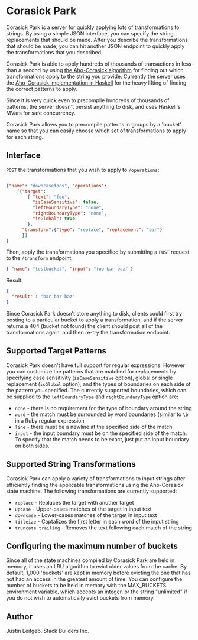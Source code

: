 # Corasick Park

Corasick Park is a server for quickly applying lots of transformations
to strings. By using a simple JSON interface, you can specify the
string replacements that should be made. After you describe the
transformations that should be made, you can hit another JSON endpoint
to quickly apply the transformations that you described.

Corasick Park is able to apply hundreds of thousands of transactions
in less than a second by using
[the Aho-Corasick algorithm](http://en.wikipedia.org/wiki/Aho%E2%80%93Corasick_string_matching_algorithm)
for finding out which transformations apply to the string you
provide. Currently the server uses the
[Aho-Corasick implementation in Haskell](http://hackage.haskell.org/package/AhoCorasick)
for the heavy lifting of finding the correct patterns to apply.

Since it is very quick even to precompile hundreds of thousands of
patterns, the server doesn't persist anything to disk, and uses
Haskell's MVars for safe concurrency.

Corasick Park allows you to precompile patterns in groups by a
'bucket' name so that you can easily choose which set of
transformations to apply for each string.

## Interface

`POST` the transformations that you wish to apply to `/operations`:

```json

{"name": "downcasefoos", "operations":
    [{"target":
        { "text": "foo",
          "isCaseSensitive": false,
          "leftBoundaryType": "none",
          "rightBoundaryType": "none",
          "isGlobal": true
        },
      "transform":{"type": "replace", "replacement": "bar"}
      }]
}
```

Then, apply the transformations you specified by submitting a `POST`
request to the `/transform` endpoint:

```json
{ "name": "testbucket", "input": "foo bar baz" }
```

Result:

```json
{
  "result" : "bar bar baz"
}
```

Since Corasick Park doesn't store anything to disk, clients could
first try posting to a particular bucket to apply a transformation,
and if the server returns a 404 (bucket not found) the client should
post all of the transformations again, and then re-try the
transformation endpoint.

## Supported Target Patterns

Corasick Park doesn't have full support for regular
expressions. However you can customize the patterns that are matched
for replacements by specifying case sensitivity (`isCaseSensitive`
option), global or single replacement (`isGlobal` option), and the
types of boundaries on each side of the pattern you specified. The
currently supported boundaries, which can be supplied to the
`leftBoundaryType` and `rightBoundaryType` option are:

* `none` - there is no requirement for the type of boundary around the
  string
* `word` - the match must be surrounded by word boundaries (similar to
  `\b` in a Ruby regular expression
* `line` - there must be a newline at the specified side of the match
* `input` - the input boundary must be on the specified side of the
    match. To specify that the match needs to be exact, just put an
    input boundary on both sides.

## Supported String Transformations

Corasick Park can apply a variety of transformations to input strings
after efficiently finding the applicable transformations using the
Aho-Corasick state machine. The following transformations are
currently supported:

* `replace` - Replaces the target with another target
* `upcase` - Upper-cases matches of the target in input text
* `downcase` - Lower-cases matches of the target in input text
* `titleize` - Captalizes the first letter in each word of the input
  string
* `truncate trailing` - Removes the text following each match of the string

## Configuring the maximum number of buckets

Since all of the state machines compiled by Corasick Park are held in memory,
it uses an LRU algorithm to evict older values from the cache. By default,
1,000 'buckets' are kept in memory before evicting the one that has not had an
access in the greatest amount of time. You can configure the number of buckets
to be held in memory with the MAX_BUCKETS environment variable, which accepts
an integer, or the string "unlimited" if you do not wish to automatically evict
buckets from memory.

## Author

Justin Leitgeb, Stack Builders Inc.
